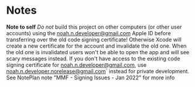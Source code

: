 #  Notes

**Note to self** 
*Do not* build this project on other computers (or other user accounts) using the noah.n.developer@gmail.com Apple ID before transferring over the old code signing certificate!
    Otherwise Xcode will create a new certificate for the account and invalidate the old one. When the old one is invalidated users won't be able to open the app and will see scary messages instead.
    If you don't have access to the existing code signing certificate for noah.n.developer@gmail.com, use noah.n.developer.norelease@gmail.com` instead for private development.
    See NotePlan note "MMF - Signing Issues - Jan 2022" for more info

